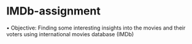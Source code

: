 # IMDb-assignment
•	Objective: Finding some interesting insights into the movies and their voters using international movies database (IMDb) 

